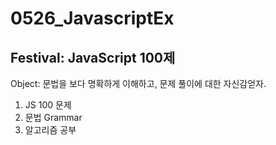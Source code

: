 # 0526_JavascriptEx

## Festival: JavaScript 100제

Object: 문법을 보다 명확하게 이해하고, 문제 풀이에 대한 자신감얻자.

1. JS 100 문제
2. 문법 Grammar
3. 알고리즘 공부
